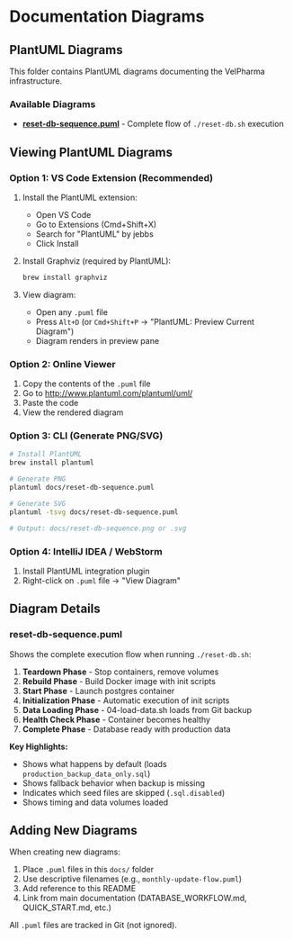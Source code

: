 # Documentation Diagrams

## PlantUML Diagrams

This folder contains PlantUML diagrams documenting the VelPharma infrastructure.

### Available Diagrams

- **[reset-db-sequence.puml](reset-db-sequence.puml)** - Complete flow of `./reset-db.sh` execution

## Viewing PlantUML Diagrams

### Option 1: VS Code Extension (Recommended)

1. Install the PlantUML extension:
   - Open VS Code
   - Go to Extensions (Cmd+Shift+X)
   - Search for "PlantUML" by jebbs
   - Click Install

2. Install Graphviz (required by PlantUML):
   ```bash
   brew install graphviz
   ```

3. View diagram:
   - Open any `.puml` file
   - Press `Alt+D` (or `Cmd+Shift+P` → "PlantUML: Preview Current Diagram")
   - Diagram renders in preview pane

### Option 2: Online Viewer

1. Copy the contents of the `.puml` file
2. Go to http://www.plantuml.com/plantuml/uml/
3. Paste the code
4. View the rendered diagram

### Option 3: CLI (Generate PNG/SVG)

```bash
# Install PlantUML
brew install plantuml

# Generate PNG
plantuml docs/reset-db-sequence.puml

# Generate SVG
plantuml -tsvg docs/reset-db-sequence.puml

# Output: docs/reset-db-sequence.png or .svg
```

### Option 4: IntelliJ IDEA / WebStorm

1. Install PlantUML integration plugin
2. Right-click on `.puml` file → "View Diagram"

## Diagram Details

### reset-db-sequence.puml

Shows the complete execution flow when running `./reset-db.sh`:

1. **Teardown Phase** - Stop containers, remove volumes
2. **Rebuild Phase** - Build Docker image with init scripts
3. **Start Phase** - Launch postgres container
4. **Initialization Phase** - Automatic execution of init scripts
5. **Data Loading Phase** - 04-load-data.sh loads from Git backup
6. **Health Check Phase** - Container becomes healthy
7. **Complete Phase** - Database ready with production data

**Key Highlights:**
- Shows what happens by default (loads `production_backup_data_only.sql`)
- Shows fallback behavior when backup is missing
- Indicates which seed files are skipped (`.sql.disabled`)
- Shows timing and data volumes loaded

## Adding New Diagrams

When creating new diagrams:

1. Place `.puml` files in this `docs/` folder
2. Use descriptive filenames (e.g., `monthly-update-flow.puml`)
3. Add reference to this README
4. Link from main documentation (DATABASE_WORKFLOW.md, QUICK_START.md, etc.)

All `.puml` files are tracked in Git (not ignored).
